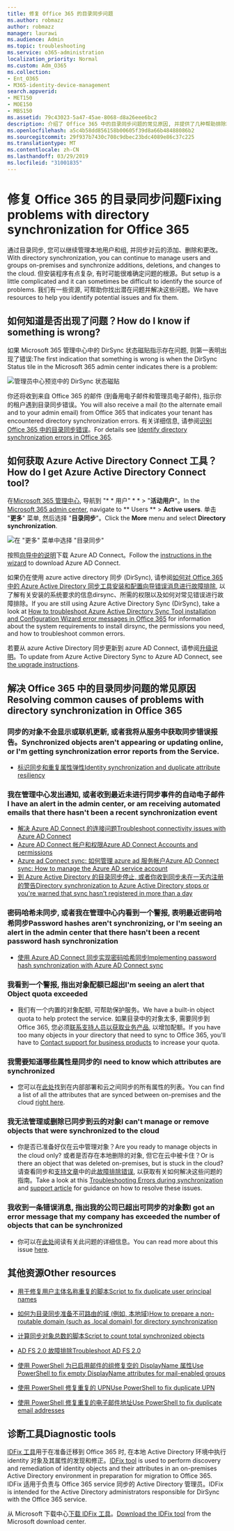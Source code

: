 ```yaml
---
title: 修复 Office 365 的目录同步问题
ms.author: robmazz
author: robmazz
manager: laurawi
ms.audience: Admin
ms.topic: troubleshooting
ms.service: o365-administration
localization_priority: Normal
ms.custom: Adm_O365
ms.collection:
- Ent_O365
- M365-identity-device-management
search.appverid:
- MET150
- MOE150
- MBS150
ms.assetid: 79c43023-5a47-45ae-8068-d8a26eee6bc2
description: 介绍了 Office 365 中的目录同步问题的常见原因, 并提供了几种帮助排除和解决这些问题的方法。
ms.openlocfilehash: a5c4b58dd856158b00605f39d8a66b48488086b2
ms.sourcegitcommit: 29f937b7430c708c9dbec23bdc4089e86c37c225
ms.translationtype: MT
ms.contentlocale: zh-CN
ms.lasthandoff: 03/29/2019
ms.locfileid: "31001835"
---
```

# <a name="fixing-problems-with-directory-synchronization-for-office-365"></a><span data-ttu-id="efde8-103">修复 Office 365 的目录同步问题</span><span class="sxs-lookup"><span data-stu-id="efde8-103">Fixing problems with directory synchronization for Office 365</span></span>

<span data-ttu-id="efde8-104">通过目录同步, 您可以继续管理本地用户和组, 并同步对云的添加、删除和更改。</span><span class="sxs-lookup"><span data-stu-id="efde8-104">With directory synchronization, you can continue to manage users and groups on-premises and synchronize additions, deletions, and changes to the cloud.</span></span> <span data-ttu-id="efde8-105">但安装程序有点复杂, 有时可能很难确定问题的根源。</span><span class="sxs-lookup"><span data-stu-id="efde8-105">But setup is a little complicated and it can sometimes be difficult to identify the source of problems.</span></span> <span data-ttu-id="efde8-106">我们有一些资源, 可帮助你找出潜在问题并解决这些问题。</span><span class="sxs-lookup"><span data-stu-id="efde8-106">We have resources to help you identify potential issues and fix them.</span></span>
  
## <a name="how-do-i-know-if-something-is-wrong"></a><span data-ttu-id="efde8-107">如何知道是否出现了问题？</span><span class="sxs-lookup"><span data-stu-id="efde8-107">How do I know if something is wrong?</span></span>

<span data-ttu-id="efde8-108">如果 Microsoft 365 管理中心中的 DirSync 状态磁贴指示存在问题, 则第一表明出现了错误:</span><span class="sxs-lookup"><span data-stu-id="efde8-108">The first indication that something is wrong is when the DirSync Status tile in the Microsoft 365 admin center indicates there is a problem:</span></span>
  
![管理员中心预览中的 DirSync 状态磁贴](media/060006e9-de61-49d5-8979-e77cda198e71.png)
  
<span data-ttu-id="efde8-110">你还将收到来自 Office 365 的邮件 (到备用电子邮件和管理员电子邮件), 指示你的租户遇到目录同步错误。</span><span class="sxs-lookup"><span data-stu-id="efde8-110">You will also receive a mail (to the alternate email and to your admin email) from Office 365 that indicates your tenant has encountered directory synchronization errors.</span></span> <span data-ttu-id="efde8-111">有关详细信息, 请参阅[识别 Office 365 中的目录同步错误](identify-directory-synchronization-errors.md)。</span><span class="sxs-lookup"><span data-stu-id="efde8-111">For details see [Identify directory synchronization errors in Office 365](identify-directory-synchronization-errors.md).</span></span>
  
## <a name="how-do-i-get-azure-active-directory-connect-tool"></a><span data-ttu-id="efde8-112">如何获取 Azure Active Directory Connect 工具？</span><span class="sxs-lookup"><span data-stu-id="efde8-112">How do I get Azure Active Directory Connect tool?</span></span>

<span data-ttu-id="efde8-113">在[Microsoft 365 管理中心](https://admin.microsoft.com), 导航到 "\* \* 用户" \* \* \> "**活动用户**"。</span><span class="sxs-lookup"><span data-stu-id="efde8-113">In the [Microsoft 365 admin center](https://admin.microsoft.com), navigate to \*\* Users \*\* \> **Active users**.</span></span> <span data-ttu-id="efde8-114">单击 "**更多**" 菜单, 然后选择 "**目录同步**"。</span><span class="sxs-lookup"><span data-stu-id="efde8-114">Click the **More** menu and select **Directory synchronization**.</span></span> 
  
![在 "更多" 菜单中选择 "目录同步"](media/dc6669e5-c01b-471e-9cdf-04f5d44e1c4b.png)
  
<span data-ttu-id="efde8-116">按照[向导中的说明](set-up-directory-synchronization.md)下载 Azure AD Connect。</span><span class="sxs-lookup"><span data-stu-id="efde8-116">Follow the [instructions in the wizard](set-up-directory-synchronization.md) to download Azure AD Connect.</span></span> 
  
<span data-ttu-id="efde8-117">如果仍在使用 azure active directory 同步 (DirSync), 请参阅[如何对 Office 365 中的 Azure Active Directory 同步工具安装和配置向导错误消息进行故障排除](https://go.microsoft.com/fwlink/p/?LinkId=396717), 以了解有关安装的系统要求的信息dirsync、所需的权限以及如何对常见错误进行故障排除。</span><span class="sxs-lookup"><span data-stu-id="efde8-117">If you are still using Azure Active Directory Sync (DirSync), take a look at [How to troubleshoot Azure Active Directory Sync Tool installation and Configuration Wizard error messages in Office 365](https://go.microsoft.com/fwlink/p/?LinkId=396717) for information about the system requirements to install dirsync, the permissions you need, and how to troubleshoot common errors.</span></span> 
  
<span data-ttu-id="efde8-118">若要从 azure Active Directory 同步更新到 azure AD Connect, 请参阅[升级说明](https://go.microsoft.com/fwlink/p/?LinkId=733240)。</span><span class="sxs-lookup"><span data-stu-id="efde8-118">To update from Azure Active Directory Sync to Azure AD Connect, see [the upgrade instructions](https://go.microsoft.com/fwlink/p/?LinkId=733240).</span></span>
  
## <a name="resolving-common-causes-of-problems-with-directory-synchronization-in-office-365"></a><span data-ttu-id="efde8-119">解决 Office 365 中的目录同步问题的常见原因</span><span class="sxs-lookup"><span data-stu-id="efde8-119">Resolving common causes of problems with directory synchronization in Office 365</span></span>

### <a name="synchronized-objects-arent-appearing-or-updating-online-or-im-getting-synchronization-error-reports-from-the-service"></a><span data-ttu-id="efde8-120">**同步的对象不会显示或联机更新, 或者我将从服务中获取同步错误报告。**</span><span class="sxs-lookup"><span data-stu-id="efde8-120">**Synchronized objects aren't appearing or updating online, or I'm getting synchronization error reports from the Service.**</span></span>

- [<span data-ttu-id="efde8-121">标识同步和重复属性弹性</span><span class="sxs-lookup"><span data-stu-id="efde8-121">Identity synchronization and duplicate attribute resiliency</span></span>](https://docs.microsoft.com/azure/active-directory/hybrid/how-to-connect-syncservice-duplicate-attribute-resiliency)

### <a name="i-have-an-alert-in-the-admin-center-or-am-receiving-automated-emails-that-there-hasnt-been-a-recent-synchronization-event"></a><span data-ttu-id="efde8-122">**我在管理中心发出通知, 或者收到最近未进行同步事件的自动电子邮件**</span><span class="sxs-lookup"><span data-stu-id="efde8-122">**I have an alert in the admin center, or am receiving automated emails that there hasn't been a recent synchronization event**</span></span>
- [<span data-ttu-id="efde8-123">解决 Azure AD Connect 的连接问题</span><span class="sxs-lookup"><span data-stu-id="efde8-123">Troubleshoot connectivity issues with Azure AD Connect</span></span>](https://docs.microsoft.com/azure/active-directory/hybrid/tshoot-connect-connectivity)
- [<span data-ttu-id="efde8-124">Azure AD Connect 帐户和权限</span><span class="sxs-lookup"><span data-stu-id="efde8-124">Azure AD Connect Accounts and permissions</span></span>](https://go.microsoft.com/fwlink/p/?LinkId=820598)
- [<span data-ttu-id="efde8-125">Azure ad Connect sync: 如何管理 azure ad 服务帐户</span><span class="sxs-lookup"><span data-stu-id="efde8-125">Azure AD Connect sync: How to manage the Azure AD service account</span></span>](https://docs.microsoft.com/azure/active-directory/hybrid/how-to-connect-azureadaccount)
- [<span data-ttu-id="efde8-126">到 Azure Active Directory 的目录同步停止, 或者你收到同步未在一天内注册的警告</span><span class="sxs-lookup"><span data-stu-id="efde8-126">Directory synchronization to Azure Active Directory stops or you're warned that sync hasn't registered in more than a day</span></span>](https://support.microsoft.com/help/2882421/directory-synchronization-to-azure-active-directory-stops-or-you-re-warned-that-sync-hasn-t-registered-in-more-than-a-day)

### <a name="password-hashes-arent-synchronizing-or-im-seeing-an-alert-in-the-admin-center-that-there-hasnt-been-a-recent-password-hash-synchronization"></a><span data-ttu-id="efde8-127">**密码哈希未同步, 或者我在管理中心内看到一个警报, 表明最近密码哈希同步**</span><span class="sxs-lookup"><span data-stu-id="efde8-127">**Password hashes aren't synchronizing, or I'm seeing an alert in the admin center that there hasn't been a recent password hash synchronization**</span></span>
- [<span data-ttu-id="efde8-128">使用 Azure AD Connect 同步实现密码哈希同步</span><span class="sxs-lookup"><span data-stu-id="efde8-128">Implementing password hash synchronization with Azure AD Connect sync</span></span>](https://docs.microsoft.com/azure/active-directory/hybrid/how-to-connect-password-hash-synchronization)

### <a name="im-seeing-an-alert-that-object-quota-exceeded"></a><span data-ttu-id="efde8-129">**我看到一个警报, 指出对象配额已超出**</span><span class="sxs-lookup"><span data-stu-id="efde8-129">**I'm seeing an alert that Object quota exceeded**</span></span>
- <span data-ttu-id="efde8-130">我们有一个内置的对象配额, 可帮助保护服务。</span><span class="sxs-lookup"><span data-stu-id="efde8-130">We have a built-in object quota to help protect the service.</span></span> <span data-ttu-id="efde8-131">如果目录中的对象太多, 需要同步到 Office 365, 您必须[联系支持人员以获取业务产品](https://support.office.com/article/32a17ca7-6fa0-4870-8a8d-e25ba4ccfd4b), 以增加配额。</span><span class="sxs-lookup"><span data-stu-id="efde8-131">If you have too many objects in your directory that need to sync to Office 365, you'll have to [Contact support for business products](https://support.office.com/article/32a17ca7-6fa0-4870-8a8d-e25ba4ccfd4b) to increase your quota.</span></span>

### <a name="i-need-to-know-which-attributes-are-synchronized"></a><span data-ttu-id="efde8-132">**我需要知道哪些属性是同步的**</span><span class="sxs-lookup"><span data-stu-id="efde8-132">**I need to know which attributes are synchronized**</span></span>
- <span data-ttu-id="efde8-133">您可以在[此处](https://go.microsoft.com/fwlink/p/?LinkId=396719)找到在内部部署和云之间同步的所有属性的列表。</span><span class="sxs-lookup"><span data-stu-id="efde8-133">You can find a list of all the attributes that are synced between on-premises and the cloud [right here](https://go.microsoft.com/fwlink/p/?LinkId=396719).</span></span>

### <a name="i-cant-manage-or-remove-objects-that-were-synchronized-to-the-cloud"></a><span data-ttu-id="efde8-134">**我无法管理或删除已同步到云的对象**</span><span class="sxs-lookup"><span data-stu-id="efde8-134">**I can't manage or remove objects that were synchronized to the cloud**</span></span>
- <span data-ttu-id="efde8-135">你是否已准备好仅在云中管理对象？</span><span class="sxs-lookup"><span data-stu-id="efde8-135">Are you ready to manage objects in the cloud only?</span></span> <span data-ttu-id="efde8-136">或者是否存在本地删除的对象, 但它在云中被卡住？</span><span class="sxs-lookup"><span data-stu-id="efde8-136">Or is there an object that was deleted on-premises, but is stuck in the cloud?</span></span> <span data-ttu-id="efde8-137">请查看同步和[支持文章](https://go.microsoft.com/fwlink/p/?LinkId=396720)中的此[故障排除错误](https://go.microsoft.com/fwlink/p/?linkid=842044), 以获取有关如何解决这些问题的指南。</span><span class="sxs-lookup"><span data-stu-id="efde8-137">Take a look at this [Troubleshooting Errors during synchronization](https://go.microsoft.com/fwlink/p/?linkid=842044) and [support article](https://go.microsoft.com/fwlink/p/?LinkId=396720) for guidance on how to resolve these issues.</span></span>

### <a name="i-got-an-error-message-that-my-company-has-exceeded-the-number-of-objects-that-can-be-synchronized"></a><span data-ttu-id="efde8-138">**我收到一条错误消息, 指出我的公司已超出可同步的对象数**</span><span class="sxs-lookup"><span data-stu-id="efde8-138">**I got an error message that my company has exceeded the number of objects that can be synchronized**</span></span>
- <span data-ttu-id="efde8-139">你可以在[此处](https://go.microsoft.com/fwlink/p/?LinkId=396721)阅读有关此问题的详细信息。</span><span class="sxs-lookup"><span data-stu-id="efde8-139">You can read more about this issue [here](https://go.microsoft.com/fwlink/p/?LinkId=396721).</span></span>
   
## <a name="other-resources"></a><span data-ttu-id="efde8-140">其他资源</span><span class="sxs-lookup"><span data-stu-id="efde8-140">Other resources</span></span>

- [<span data-ttu-id="efde8-141">用于修复用户主体名称重复的脚本</span><span class="sxs-lookup"><span data-stu-id="efde8-141">Script to fix duplicate user principal names</span></span>](https://go.microsoft.com/fwlink/p/?LinkId=396725)
    
- [<span data-ttu-id="efde8-142">如何为目录同步准备不可路由的域 (例如, 本地域)</span><span class="sxs-lookup"><span data-stu-id="efde8-142">How to prepare a non-routable domain (such as .local domain) for directory synchronization</span></span>](prepare-a-non-routable-domain-for-directory-synchronization.md)
    
- [<span data-ttu-id="efde8-143">计算同步对象总数的脚本</span><span class="sxs-lookup"><span data-stu-id="efde8-143">Script to count total synchronized objects</span></span>](https://go.microsoft.com/fwlink/p/?LinkId=396726)
    
- [<span data-ttu-id="efde8-144">AD FS 2.0 故障排除</span><span class="sxs-lookup"><span data-stu-id="efde8-144">Troubleshoot AD FS 2.0</span></span>](https://go.microsoft.com/fwlink/p/?LinkId=396727)
    
- [<span data-ttu-id="efde8-145">使用 PowerShell 为已启用邮件的组修复空的 DisplayName 属性</span><span class="sxs-lookup"><span data-stu-id="efde8-145">Use PowerShell to fix empty DisplayName attributes for mail-enabled groups</span></span>](https://go.microsoft.com/fwlink/p/?LinkId=396728)
    
- [<span data-ttu-id="efde8-146">使用 PowerShell 修复重复的 UPN</span><span class="sxs-lookup"><span data-stu-id="efde8-146">Use PowerShell to fix duplicate UPN</span></span>](https://go.microsoft.com/fwlink/p/?LinkId=396730)
    
- [<span data-ttu-id="efde8-147">使用 PowerShell 修复重复的电子邮件地址</span><span class="sxs-lookup"><span data-stu-id="efde8-147">Use PowerShell to fix duplicate email addresses</span></span>](https://go.microsoft.com/fwlink/p/?LinkId=396731)
    
## <a name="diagnostic-tools"></a><span data-ttu-id="efde8-148">诊断工具</span><span class="sxs-lookup"><span data-stu-id="efde8-148">Diagnostic tools</span></span>

<span data-ttu-id="efde8-149">[IDFix 工具](prepare-directory-attributes-for-synch-with-idfix.md)用于在准备迁移到 Office 365 时, 在本地 Active Directory 环境中执行 identity 对象及其属性的发现和修正。</span><span class="sxs-lookup"><span data-stu-id="efde8-149">[IDFix tool](prepare-directory-attributes-for-synch-with-idfix.md) is used to perform discovery and remediation of identity objects and their attributes in an on-premises Active Directory environment in preparation for migration to Office 365.</span></span> <span data-ttu-id="efde8-150">IDFix 适用于负责与 Office 365 service 同步的 Active Directory 管理员。</span><span class="sxs-lookup"><span data-stu-id="efde8-150">IDFix is intended for the Active Directory administrators responsible for DirSync with the Office 365 service.</span></span> 

<span data-ttu-id="efde8-151">从 Microsoft 下载中心[下载 IDFix 工具](https://go.microsoft.com/fwlink/p/?LinkId=396718)。</span><span class="sxs-lookup"><span data-stu-id="efde8-151">[Download the IDFix tool](https://go.microsoft.com/fwlink/p/?LinkId=396718) from the Microsoft download center.</span></span>